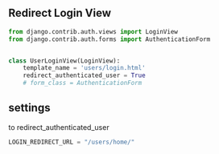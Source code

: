 ## Redirect Login View
```py
from django.contrib.auth.views import LoginView
from django.contrib.auth.forms import AuthenticationForm


class UserLoginView(LoginView):
    template_name = 'users/login.html'
    redirect_authenticated_user = True
    # form_class = AuthenticationForm
```


## settings
to redirect_authenticated_user
```py
LOGIN_REDIRECT_URL = "/users/home/"
```
